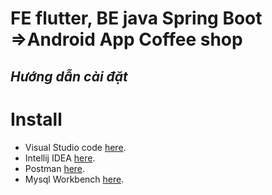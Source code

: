 # FE flutter, BE java Spring Boot =>Android App Coffee shop
## _Hướng dẫn cài đặt_

# Install

* Visual Studio code [here](https://code.visualstudio.com/download).
* Intellij IDEA [here](https://www.jetbrains.com/idea/download).
* Postman [here](https://www.postman.com/downloads/).
* Mysql Workbench [here](https://dev.mysql.com/downloads/workbench/).
